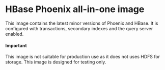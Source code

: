 # HBase Phoenix all-in-one image

This image contains the latest minor versions of Phoenix and HBase. It is configured with transactions,
secondary indexes and the query server enabled.

#### Important
This image is not suitable for production use as it does not uses HDFS for storage. This image is
designed for testing only.